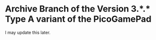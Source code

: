 # Archive Branch of the Version 3.\*.\* Type A variant of the PicoGamePad

I may update this later. 
